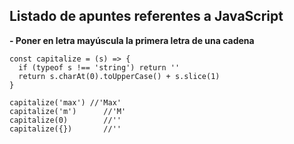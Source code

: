 ## Listado de apuntes referentes a JavaScript

**- Poner en letra mayúscula la primera letra de una cadena**  

```
const capitalize = (s) => {
  if (typeof s !== 'string') return ''
  return s.charAt(0).toUpperCase() + s.slice(1)
}

capitalize('max') //'Max'
capitalize('m')      //'M'
capitalize(0)        //''
capitalize({})       //''
```  
